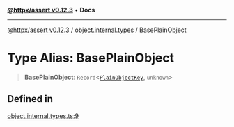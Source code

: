 [**@httpx/assert v0.12.3**](../../README.md) • **Docs**

***

[@httpx/assert v0.12.3](../../README.md) / [object.internal.types](../README.md) / BasePlainObject

# Type Alias: BasePlainObject

> **BasePlainObject**: `Record`\<[`PlainObjectKey`](PlainObjectKey.md), `unknown`\>

## Defined in

[object.internal.types.ts:9](https://github.com/belgattitude/httpx/blob/efdc4c7f5d90eb963a8ba204526e9494bbd080b8/packages/assert/src/object.internal.types.ts#L9)
